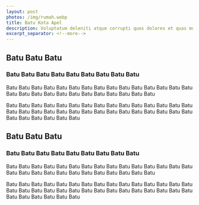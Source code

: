 ```yaml
---
layout: post
photos: /img/rumah.webp
title: Batu Kota Apel
description: Voluptatum deleniti atque corrupti quos dolores et quas molestias excepturi sint
excerpt_separator: <!--more-->
---
```

<section id="advanced-features">
	<div class="features-row section-bg">
	    <div class="container">
	        <div class="row">
	            <div class="col-12">
	                <amp-img class="advanced-feature-img-right wow fadeInRight" src="/img/rumah.webp" width="640" height="347" layout="responsive" alt=""></amp-img>
	                <div class="wow fadeInLeft">
	                    <h2>Batu Batu Batu </h2>
	                    <h3>Batu Batu Batu Batu Batu Batu Batu Batu Batu</h3>
	                    <p>Batu Batu Batu Batu Batu Batu Batu Batu Batu Batu Batu Batu Batu Batu Batu Batu Batu Batu Batu Batu Batu Batu Batu Batu Batu Batu Batu</p>
	                    <p>Batu Batu Batu Batu Batu Batu Batu Batu Batu Batu Batu Batu Batu Batu Batu Batu Batu Batu Batu Batu Batu Batu Batu Batu Batu Batu Batu Batu Batu Batu Batu Batu Batu Batu Batu Batu</p>
	                </div>
	            </div>
	        </div>
	    </div>
	</div>
</section>
<!--more-->
<section id="advanced-features">
	<div class="features-row">
	    <div class="container">
	        <div class="row">
	            <div class="col-12">
	                <amp-img class="advanced-feature-img-left wow fadeInRight" src="https://media.travelingyuk.com/wp-content/uploads/2016/02/24-alun2-kota.jpg" width="640" height="347" layout="responsive" alt=""></amp-img>
	                <div class="wow fadeInLeft">
	                    <h2>Batu Batu Batu </h2>
	                    <h3>Batu Batu Batu Batu Batu Batu Batu Batu Batu</h3>
	                    <p>Batu Batu Batu Batu Batu Batu Batu Batu Batu Batu Batu Batu Batu Batu Batu Batu Batu Batu Batu Batu Batu Batu Batu Batu Batu Batu Batu</p>
	                    <p>Batu Batu Batu Batu Batu Batu Batu Batu Batu Batu Batu Batu Batu Batu Batu Batu Batu Batu Batu Batu Batu Batu Batu Batu Batu Batu Batu Batu Batu Batu Batu Batu Batu Batu Batu Batu</p>
	                </div>
	            </div>
	        </div>
	    </div>
	</div>
</section>
